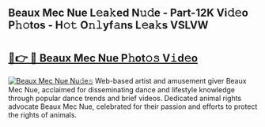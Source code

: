 ## Beaux Mec Nue L𝚎a𝚔ed N𝚞𝚍e - Part-12K Vi𝚍𝚎o P𝚑𝚘tos - H𝚘𝚝 O𝚗𝚕yf𝚊ns L𝚎a𝚔s VSLVW

# <h2><a href="http://kf72cyb.oniu.top/?m=Beaux+Mec+Nue">🔗👉 🔴 Beaux Mec Nue P𝚑ot𝚘𝚜 V𝚒d𝚎o</a></h2>

[![Beaux Mec Nue Nu𝚍e𝚜](https://i.imgur.com/0qMVB7G.gif)](http://kf72cyb.oniu.top/?m=Beaux+Mec+Nue)
Web-based artist and amusement giver Beaux Mec Nue, acclaimed for disseminating dance and lifestyle knowledge through popular dance trends and brief videos. Dedicated animal rights advocate Beaux Mec Nue, celebrated for their passion and efforts to protect the rights of animals.  
